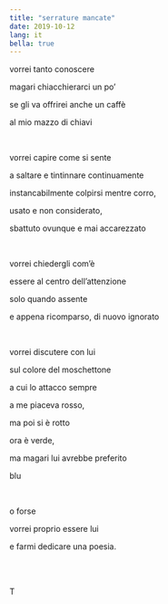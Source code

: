 ```yaml
---
title: "serrature mancate"
date: 2019-10-12
lang: it
bella: true
---
```

vorrei tanto conoscere

magari chiacchierarci un po’

se gli va offrirei anche un caffè

al mio mazzo di chiavi

<br />

vorrei capire come si sente

a saltare e tintinnare continuamente

instancabilmente colpirsi mentre corro,

usato e non considerato,

sbattuto ovunque e mai accarezzato

<br />

vorrei chiedergli com’è

essere al centro dell’attenzione

solo quando assente

e appena ricomparso, di nuovo ignorato

<br />

vorrei discutere con lui

sul colore del moschettone

a cui lo attacco sempre

a me piaceva rosso,

ma poi si è rotto

ora è verde,

ma magari lui avrebbe preferito

blu

<br />

o forse

vorrei proprio essere lui

e farmi dedicare una poesia.

<br />
<br />

T 
